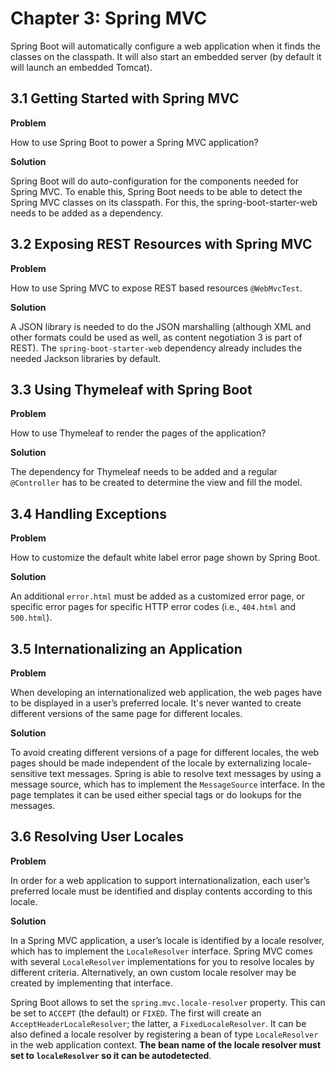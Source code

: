 # Chapter 3: Spring MVC

Spring Boot will automatically configure a web application when it finds the classes on the classpath. It will also start an embedded server (by default it will launch an embedded Tomcat).

## 3.1 Getting Started with Spring MVC

**Problem**

How to use Spring Boot to power a Spring MVC application?

**Solution**

Spring Boot will do auto-configuration for the components needed for Spring MVC. To enable this, Spring Boot needs to be able to detect the Spring MVC classes on its classpath. For this, the spring-boot-starter-web needs to be added as a dependency.

## 3.2 Exposing REST Resources with Spring MVC

**Problem**

How to use Spring MVC to expose REST based resources `@WebMvcTest`.

**Solution**

A JSON library is needed to do the JSON marshalling (although XML and other formats could be used as well, as content negotiation 3 is part of REST). The `spring-boot-starter-web` dependency already includes the needed Jackson libraries by default.

## 3.3 Using Thymeleaf with Spring Boot

**Problem**

How to use Thymeleaf to render the pages of the application?

**Solution**

The dependency for Thymeleaf needs to be added and a regular `@Controller` has to be created to determine the view and fill the model.

## 3.4 Handling Exceptions

**Problem**

How to customize the default white label error page shown by Spring Boot.

**Solution**

An additional `error.html` must be added as a customized error page, or specific error pages for specific HTTP error codes (i.e., `404.html` and `500.html`).

## 3.5 Internationalizing an Application

**Problem**

When developing an internationalized web application, the web pages have to be displayed in a user’s preferred locale. It's never wanted to create different versions of the same page for different locales.

**Solution**

To avoid creating different versions of a page for different locales, the web pages should be made independent of the locale by externalizing locale-sensitive text messages. Spring is able to resolve text messages by using a message source, which has to implement the `MessageSource` interface. In the page templates it can be used either special tags or do lookups for the messages.

## 3.6 Resolving User Locales

**Problem**

In order for a web application to support internationalization, each user’s preferred locale must be identified and display contents according to this locale.

**Solution**

In a Spring MVC application, a user’s locale is identified by a locale resolver, which has to implement the `LocaleResolver` interface. Spring MVC comes with several `LocaleResolver` implementations for you to resolve locales by different criteria. Alternatively, an own custom locale resolver may be created by implementing that interface.

Spring Boot allows to set the `spring.mvc.locale-resolver` property. This can be set to `ACCEPT` (the default) or `FIXED`. The first will create an `AcceptHeaderLocaleResolver`; the latter, a `FixedLocaleResolver`. It can be also defined a locale resolver by registering a bean of type `LocaleResolver` in the web application context. **The bean name of the locale resolver must set to `localeResolver` so it can be autodetected**.
